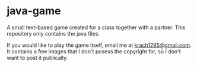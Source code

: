 # java-game
A small text-based game created for a class together with a partner. This repository only contains the java files.

If you would like to play the game itself, email me at krach1295@gmail.com. It contains a few images that I don't posess the copyright for, so I don't want to post it publically. 
